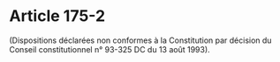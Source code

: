 # Article 175-2

(Dispositions déclarées non conformes à la Constitution par décision du Conseil constitutionnel n° 93-325 DC du 13 août 1993).